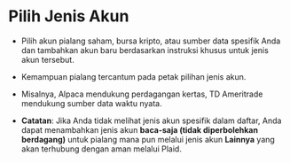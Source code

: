 # **Pilih Jenis Akun**

- Pilih akun pialang saham, bursa kripto, atau sumber data spesifik Anda dan tambahkan akun baru berdasarkan instruksi khusus untuk jenis akun tersebut.
- Kemampuan pialang tercantum pada petak pilihan jenis akun.
- Misalnya, Alpaca mendukung perdagangan kertas, TD Ameritrade mendukung sumber data waktu nyata.

- **Catatan**: Jika Anda tidak melihat jenis akun spesifik dalam daftar, Anda dapat menambahkan jenis akun **baca-saja (tidak diperbolehkan berdagang)** untuk pialang mana pun melalui jenis akun **Lainnya** yang akan terhubung dengan aman melalui Plaid.